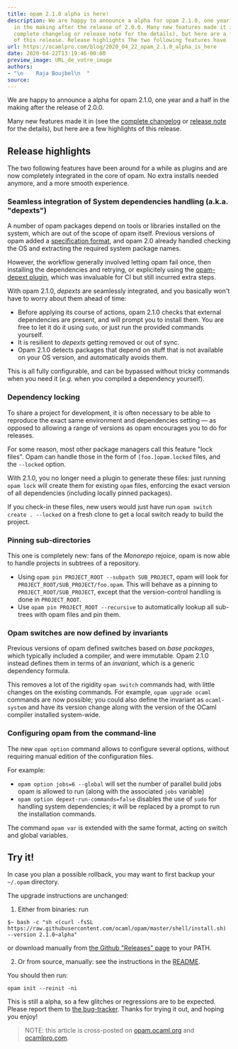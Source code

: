 ```yaml
---
title: opam 2.1.0 alpha is here!
description: We are happy to announce a alpha for opam 2.1.0, one year and a half
  in the making after the release of 2.0.0. Many new features made it in (see the
  complete changelog or release note for the details), but here are a few highlights
  of this release. Release highlights The two following features have ...
url: https://ocamlpro.com/blog/2020_04_22_opam_2.1.0_alpha_is_here
date: 2020-04-22T13:19:46-00:00
preview_image: URL_de_votre_image
authors:
- "\n    Raja Boujbel\n  "
source:
---
```


<p>We are happy to announce a alpha for opam 2.1.0, one year and a half in the
making after the release of 2.0.0.</p>
<p>Many new features made it in (see the <a href="https://github.com/ocaml/opam/blob/2.1.0-alpha/CHANGES">complete
changelog</a> or <a href="https://github.com/ocaml/opam/releases/tag/2.1.0-alpha">release
note</a> for the details),
but here are a few highlights of this release.</p>
<h2>Release highlights</h2>
<p>The two following features have been around for a while as plugins and are now
completely integrated in the core of opam. No extra installs needed anymore, and
a more smooth experience.</p>
<h3>Seamless integration of System dependencies handling (a.k.a. &quot;depexts&quot;)</h3>
<p>A number of opam packages depend on tools or libraries installed on the system,
which are out of the scope of opam itself. Previous versions of opam added a
<a href="http://opam.ocaml.org/doc/Manual.html#opamfield-depexts">specification format</a>,
and opam 2.0 already handled checking the OS and extracting the required system
package names.</p>
<p>However, the workflow generally involved letting opam fail once, then installing
the dependencies and retrying, or explicitely using the
<a href="https://github.com/ocaml/opam-depext">opam-depext plugin</a>, which was invaluable
for CI but still incurred extra steps.</p>
<p>With opam 2.1.0, <em>depexts</em> are seamlessly integrated, and you basically won't
have to worry about them ahead of time:</p>
<ul>
<li>Before applying its course of actions, opam 2.1.0 checks that external
dependencies are present, and will prompt you to install them. You are free to
let it do it using <code>sudo</code>, or just run the provided commands yourself.
</li>
<li>It is resilient to <em>depexts</em> getting removed or out of sync.
</li>
<li>Opam 2.1.0 detects packages that depend on stuff that is not available on your
OS version, and automatically avoids them.
</li>
</ul>
<p>This is all fully configurable, and can be bypassed without tricky commands when
you need it (<em>e.g.</em> when you compiled a dependency yourself).</p>
<h3>Dependency locking</h3>
<p>To share a project for development, it is often necessary to be able to
reproduce the exact same environment and dependencies setting &mdash; as opposed to
allowing a range of versions as opam encourages you to do for releases.</p>
<p>For some reason, most other package managers call this feature &quot;lock files&quot;.
Opam can handle those in the form of <code>[foo.]opam.locked</code> files, and the
<code>--locked</code> option.</p>
<p>With 2.1.0, you no longer need a plugin to generate these files: just running
<code>opam lock</code> will create them for existing <code>opam</code> files, enforcing the exact
version of all dependencies (including locally pinned packages).</p>
<p>If you check-in these files, new users would just have run
<code>opam switch create . --locked</code> on a fresh clone to get a local switch ready to
build the project.</p>
<h3>Pinning sub-directories</h3>
<p>This one is completely new: fans of the <em>Monorepo</em> rejoice, opam is now able to
handle projects in subtrees of a repository.</p>
<ul>
<li>Using <code>opam pin PROJECT_ROOT --subpath SUB_PROJECT</code>, opam will look for
<code>PROJECT_ROOT/SUB_PROJECT/foo.opam</code>. This will behave as a pinning to
<code>PROJECT_ROOT/SUB_PROJECT</code>, except that the version-control handling is done
in <code>PROJECT_ROOT</code>.
</li>
<li>Use <code>opam pin PROJECT_ROOT --recursive</code> to automatically lookup all sub-trees
with opam files and pin them.
</li>
</ul>
<h3>Opam switches are now defined by invariants</h3>
<p>Previous versions of opam defined switches based on <em>base packages</em>, which
typically included a compiler, and were immutable. Opam 2.1.0 instead defines
them in terms of an <em>invariant</em>, which is a generic dependency formula.</p>
<p>This removes a lot of the rigidity <code>opam switch</code> commands had, with little
changes on the existing commands. For example, <code>opam upgrade ocaml</code> commands are
now possible; you could also define the invariant as <code>ocaml-system</code> and have
its version change along with the version of the OCaml compiler installed
system-wide.</p>
<h3>Configuring opam from the command-line</h3>
<p>The new <code>opam option</code> command allows to configure several options,
without requiring manual edition of the configuration files.</p>
<p>For example:</p>
<ul>
<li><code>opam option jobs=6 --global</code> will set the number of parallel build
jobs opam is allowed to run (along with the associated <code>jobs</code> variable)
</li>
<li><code>opam option depext-run-commands=false</code> disables the use of <code>sudo</code> for
handling system dependencies; it will be replaced by a prompt to run the
installation commands.
</li>
</ul>
<p>The command <code>opam var</code> is extended with the same format, acting on switch and
global variables.</p>
<h2>Try it!</h2>
<p>In case you plan a possible rollback, you may want to first backup your
<code>~/.opam</code> directory.</p>
<p>The upgrade instructions are unchanged:</p>
<ol>
<li>Either from binaries: run
</li>
</ol>
<pre><code class="language-shell-session">$~ bash -c &quot;sh &lt;(curl -fsSL https://raw.githubusercontent.com/ocaml/opam/master/shell/install.sh) --version 2.1.0~alpha&quot;
</code></pre>
<p>or download manually from <a href="https://github.com/ocaml/opam/releases/tag/2.1.0-alpha">the Github &quot;Releases&quot; page</a> to your PATH.</p>
<ol start="2">
<li>Or from source, manually: see the instructions in the <a href="https://github.com/ocaml/opam/tree/2.1.0-alpha#compiling-this-repo">README</a>.
</li>
</ol>
<p>You should then run:</p>
<pre><code class="language-shell-session">opam init --reinit -ni
</code></pre>
<p>This is still a alpha, so a few glitches or regressions are to be expected.
Please report them to <a href="https://github.com/ocaml/opam/issues">the bug-tracker</a>.
Thanks for trying it out, and hoping you enjoy!</p>
<blockquote>
<p>NOTE: this article is cross-posted on
<a href="https://opam.ocaml.org/blog/">opam.ocaml.org</a> and
<a href="https://ocamlpro.com/blog">ocamlpro.com</a>.</p>
</blockquote>

